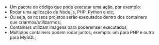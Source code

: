 * Um pacote de código que pode executar uma ação, por exemplo:
* Rodar uma aplicação de Node.js, PHP, Python e etc;
* Ou seja, os nossos projetos serão executados dentro dos containers que criarmos/utilizarmos;
* Containers utilizam imagens para poderemser executados;
* Múltiplos containers podem rodar juntos, exemplo: um para PHP e outro para MySQL;